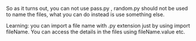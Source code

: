 So as it turns out, you can not use pass.py , random.py should not be used to name the files, what you can do instead is use something else.

Learning: you can import a file name with .py extension just by using import fileName. You can access the details in the files using fileName.value etc.
